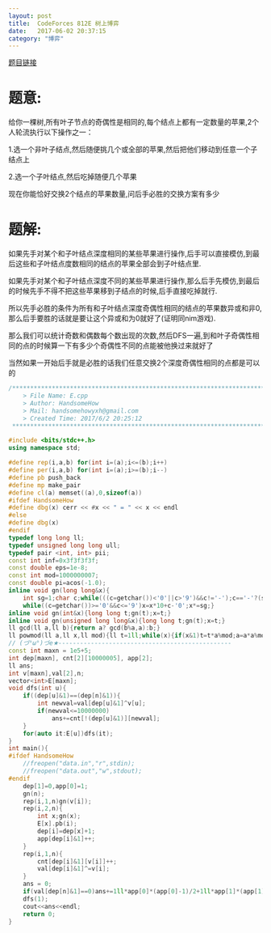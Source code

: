 ```yaml
---
layout: post
title:  CodeForces 812E 树上博弈 
date:   2017-06-02 20:37:15
category: "博弈"
---
```


<script type="text/javascript"
   src="http://cdn.mathjax.org/mathjax/latest/MathJax.js?config=TeX-AMS-MML_HTMLorMML"></script>
   
[题目链接](http://codeforces.com/problemset/problem/812/E)

# 题意:

给你一棵树,所有叶子节点的奇偶性是相同的,每个结点上都有一定数量的苹果,2个人轮流执行以下操作之一：

1.选一个非叶子结点,然后随便挑几个或全部的苹果,然后把他们移动到任意一个子结点上

2.选一个子叶结点,然后吃掉随便几个苹果

现在你能恰好交换2个结点的苹果数量,问后手必胜的交换方案有多少

# 题解:

如果先手对某个和子叶结点深度相同的某些苹果进行操作,后手可以直接模仿,到最后这些和子叶结点度数相同的结点的苹果全部会到子叶结点里.

如果先手对某个和子叶结点深度不同的某些苹果进行操作,那么后手先模仿,到最后的时候先手不得不把这些苹果移到子结点的时候,后手直接吃掉就行.

所以先手必胜的条件为所有和子叶结点深度奇偶性相同的结点的苹果数异或和非0,那么后手要胜的话就是要让这个异或和为0就好了(证明同nim游戏).

那么我们可以统计奇数和偶数每个数出现的次数,然后DFS一遍,到和叶子奇偶性相同的点的时候算一下有多少个奇偶性不同的点能被他换过来就好了

当然如果一开始后手就是必胜的话我们任意交换2个深度奇偶性相同的点都是可以的

```c++
/*************************************************************************
    > File Name: E.cpp
    > Author: HandsomeHow
    > Mail: handsomehowyxh@gmail.com 
    > Created Time: 2017/6/2 20:25:12
 ************************************************************************/

#include <bits/stdc++.h>
using namespace std;

#define rep(i,a,b) for(int i=(a);i<=(b);i++)
#define per(i,a,b) for(int i=(a);i>=(b);i--)
#define pb push_back
#define mp make_pair
#define cl(a) memset((a),0,sizeof(a))
#ifdef HandsomeHow
#define dbg(x) cerr << #x << " = " << x << endl
#else
#define dbg(x)
#endif
typedef long long ll;
typedef unsigned long long ull;
typedef pair <int, int> pii;
const int inf=0x3f3f3f3f;
const double eps=1e-8;
const int mod=1000000007;
const double pi=acos(-1.0);
inline void gn(long long&x){
    int sg=1;char c;while(((c=getchar())<'0'||c>'9')&&c!='-');c=='-'?(sg=-1,x=0):(x=c-'0');
    while((c=getchar())>='0'&&c<='9')x=x*10+c-'0';x*=sg;}
inline void gn(int&x){long long t;gn(t);x=t;}
inline void gn(unsigned long long&x){long long t;gn(t);x=t;}
ll gcd(ll a,ll b){return a? gcd(b%a,a):b;}
ll powmod(ll a,ll x,ll mod){ll t=1ll;while(x){if(x&1)t=t*a%mod;a=a*a%mod;x>>=1;}return t;}
// (づ°ω°)づe★------------------------------------------------
const int maxn = 1e5+5;
int dep[maxn], cnt[2][10000005], app[2];
ll ans;
int v[maxn],val[2],n;
vector<int>E[maxn];
void dfs(int u){
    if((dep[u]&1)==(dep[n]&1)){
        int newval=val[dep[u]&1]^v[u];
        if(newval<=10000000)
            ans+=cnt[!(dep[u]&1)][newval];
    }
    for(auto it:E[u])dfs(it);
}
int main(){
#ifdef HandsomeHow
    //freopen("data.in","r",stdin);
    //freopen("data.out","w",stdout);
#endif
    dep[1]=0,app[0]=1;
    gn(n);
    rep(i,1,n)gn(v[i]);
    rep(i,2,n){
        int x;gn(x);
        E[x].pb(i);
        dep[i]=dep[x]+1;
        app[dep[i]&1]++;
    }
    rep(i,1,n){
        cnt[dep[i]&1][v[i]]++;
        val[dep[i]&1]^=v[i];
    }
    ans = 0;
    if(val[dep[n]&1]==0)ans+=1ll*app[0]*(app[0]-1)/2+1ll*app[1]*(app[1]-1)/2;
    dfs(1);
    cout<<ans<<endl;
    return 0;
}

```
